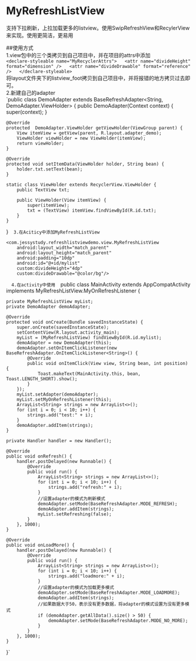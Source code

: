 # MyRefreshListView
支持下拉刷新，上拉加载更多的listview。使用SwipRefreshView和RecylerView来实现。使用更简洁，更易用

##使用方式  
1.view包中的三个类拷贝到自己项目中，并在项目的attrs中添加  
  `<declare-styleable name="MyRecyclerAttrs">  
        <attr name="divideHeight" format="dimension" />  
        <attr name="divideDrawable" format="reference" />  
    </declare-styleable>`  
    将layout文件夹下的listview_foot拷贝到自己项目中，并将报错的地方拷贝过去即可。  
2.新建自己的adapter  
 `public class DemoAdapter extends BaseRefreshAdapter<String, DemoAdapter.ViewHolder> {
    public DemoAdapter(Context context) {
        super(context);
    }

    @Override
    protected  DemoAdapter.ViewHolder getViewHolder(ViewGroup parent) {
        View itemView = getView(parent, R.layout.adapter_demo);
        ViewHolder viewHolder = new ViewHolder(itemView);
        return viewHolder;
    }

    @Override
    protected void setItemData(ViewHolder holder, String bean) {
        holder.txt.setText(bean);
    }

    static class ViewHolder extends RecyclerView.ViewHolder {
        public TextView txt;

        public ViewHolder(View itemView) {
            super(itemView);
            txt = (TextView) itemView.findViewById(R.id.txt);
        }
    }
}`  
3.在Aciticy中添加MyRefreshListView  
`<?xml version="1.0" encoding="utf-8"?>
<RelativeLayout xmlns:android="http://schemas.android.com/apk/res/android"
    xmlns:custom="http://schemas.android.com/apk/res-auto"
    android:layout_width="match_parent"
    android:layout_height="match_parent">

    <com.jessystudy.refreshlistviewdemo.view.MyRefreshListView
        android:layout_width="match_parent"
        android:layout_height="match_parent"
        android:padding="10dp"
        android:id="@+id/mylist"
        custom:divideHeight="4dp"
        custom:divideDrawable="@color/bg"/>
</RelativeLayout>`  
4.在activity中使用  
`public class MainActivity extends AppCompatActivity implements MyRefreshListView.MyOnRefreshListener {

    private MyRefreshListView myList;
    private DemoAdapter demoAdapter;

    @Override
    protected void onCreate(Bundle savedInstanceState) {
        super.onCreate(savedInstanceState);
        setContentView(R.layout.activity_main);
        myList = (MyRefreshListView) findViewById(R.id.mylist);
        demoAdapter = new DemoAdapter(this);
        demoAdapter.setOnItemClickListener(new BaseRefreshAdapter.OnItemClickListener<String>() {
            @Override
            public void onItemClick(View view, String bean, int position) {
                Toast.makeText(MainActivity.this, bean, Toast.LENGTH_SHORT).show();
            }
        });
        myList.setAdapter(demoAdapter);
        myList.setMyOnRefreshListener(this);
        ArrayList<String> strings = new ArrayList<>();
        for (int i = 0; i < 10; i++) {
            strings.add("test:" + i);
        }
        demoAdapter.addItem(strings);
    }

    private Handler handler = new Handler();

    @Override
    public void onRefresh() {
        handler.postDelayed(new Runnable() {
            @Override
            public void run() {
                ArrayList<String> strings = new ArrayList<>();
                for (int i = 0; i < 10; i++) {
                    strings.add("refresh:" + i);
                }
                //设置adapter的模式为刷新模式
                demoAdapter.setMode(BaseRefreshAdapter.MODE_REFRESH);
                demoAdapter.addItem(strings);
                myList.setRefreshing(false);
            }
        }, 1000);
    }

    @Override
    public void onLoadMore() {
        handler.postDelayed(new Runnable() {
            @Override
            public void run() {
                ArrayList<String> strings = new ArrayList<>();
                for (int i = 0; i < 10; i++) {
                    strings.add("loadmore:" + i);
                }
                //设置adapter的模式为加载更多模式
                demoAdapter.setMode(BaseRefreshAdapter.MODE_LOADMORE);
                demoAdapter.addItem(strings);
                //如果数据大于50，表示没有更多数据，将adapter的模式设置为没有更多模式
                if (demoAdapter.getAllData().size() > 50) {
                    demoAdapter.setMode(BaseRefreshAdapter.MODE_NO_MORE);
                }
            }
        }, 1000);
    }
}`  

